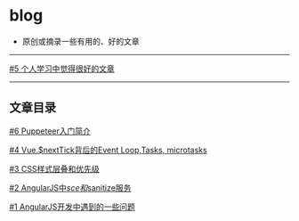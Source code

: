# blog
* 原创或摘录一些有用的、好的文章

<hr>

[#5 个人学习中觉得很好的文章](https://github.com/masterkong/blog/issues/5)

<hr>

## 文章目录
[#6 Puppeteer入门简介](https://github.com/masterkong/blog/issues/6)

[#4 Vue.$nextTick背后的Event Loop,Tasks, microtasks](https://github.com/masterkong/blog/issues/4)

[#3 CSS样式层叠和优先级](https://github.com/masterkong/blog/issues/3)

[#2 AngularJS中$sce和$sanitize服务](https://github.com/masterkong/blog/issues/2)

[#1 AngularJS开发中遇到的一些问题](https://github.com/masterkong/blog/issues/1)
